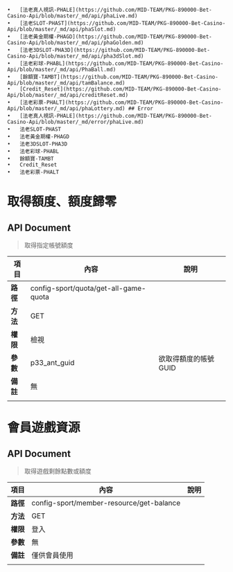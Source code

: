 	•	[法老真人視訊-PHALE](https://github.com/MID-TEAM/PKG-890000-Bet-Casino-Api/blob/master/_md/api/phaLive.md) 
	•	[法老SLOT-PHAST](https://github.com/MID-TEAM/PKG-890000-Bet-Casino-Api/blob/master/_md/api/phaSlot.md) 
	•	[法老黃金期權-PHAGD](https://github.com/MID-TEAM/PKG-890000-Bet-Casino-Api/blob/master/_md/api/phaGolden.md) 
	•	[法老3DSLOT-PHA3D](https://github.com/MID-TEAM/PKG-890000-Bet-Casino-Api/blob/master/_md/api/pha3dSlot.md) 
	•	[法老彩球-PHABL](https://github.com/MID-TEAM/PKG-890000-Bet-Casino-Api/blob/master/_md/api/PhaBall.md) 
	•	[餘額寶-TAMBT](https://github.com/MID-TEAM/PKG-890000-Bet-Casino-Api/blob/master/_md/api/tamBalance.md) 
	•	[Credit_Reset](https://github.com/MID-TEAM/PKG-890000-Bet-Casino-Api/blob/master/_md/api/creditReset.md) 
	•	[法老彩票-PHALT](https://github.com/MID-TEAM/PKG-890000-Bet-Casino-Api/blob/master/_md/api/phaLottery.md) ## Error  
	•	[法老真人視訊-PHALE](https://github.com/MID-TEAM/PKG-890000-Bet-Casino-Api/blob/master/_md/error/phaLive.md) 
	•	法老SLOT-PHAST 
	•	法老黃金期權-PHAGD 
	•	法老3DSLOT-PHA3D 
	•	法老彩球-PHABL 
	•	餘額寶-TAMBT 
	•	Credit_Reset 
	•	法老彩票-PHALT 


# 取得額度、額度歸零

## API Document

> 取得指定帳號額度

| 項目                      | 內容                       | 說明                                  |
|---------------------------|----------------------------|---------------------------------------|
| <b>路徑</b>               | config-sport/quota/get-all-game-quota           |                                       |
| <b>方法</b>               | GET                        |                                       |
| <b>權限</b>               | 檢視                       |                                       |
| <b>參數</b>               | p33_ant_guid               | 欲取得額度的帳號GUID                  |
| <b>備註</b>               | 無                         |                                       |
|                           |                            |                                       |



# 會員遊戲資源




## API Document

> 取得遊戲剩餘點數或額度

| 項目                      | 內容                       | 說明                                  |
|---------------------------|----------------------------|---------------------------------------|
| <b>路徑</b>               | config-sport/member-resource/get-balance           |                                       |
| <b>方法</b>               | GET                        |                                       |
| <b>權限</b>               | 登入                       |                                       |
| <b>參數</b>               | 無                         |                                       |
| <b>備註</b>               | 僅供會員使用                         |                                       |
|                           |                            |                                       |


